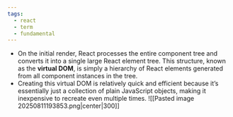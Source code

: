 ```yaml
---
tags:
  - react
  - term
  - fundamental
---
```


- On the initial render, React processes the entire component tree and converts it into a single large React element tree. This structure, known as the **virtual DOM**, is simply a hierarchy of React elements generated from all component instances in the tree.
- Creating this virtual DOM is relatively quick and efficient because it’s essentially just a collection of plain JavaScript objects, making it inexpensive to recreate even multiple times.
![[Pasted image 20250811193853.png|center|300]]

